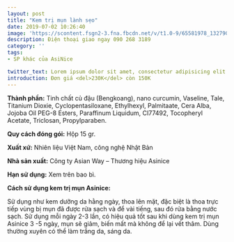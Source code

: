 ```yaml
---
layout: post
title: "Kem trị mụn lành sẹo"
date: 2019-07-02 10:26:40
image: 'https://scontent.fsgn2-3.fna.fbcdn.net/v/t1.0-9/65581978_1327909880696447_7182184697672237056_n.jpg?_nc_cat=110&_nc_oc=AQnZTN9UkXarQtNNqSeqNYdCVjwMw4vOmmqa6xD5Lyo680iGouOSDJ2UApqie-UD0no&_nc_ht=scontent.fsgn2-3.fna&oh=3055bffe42a4d2ac07e88a4f456e0bd1&oe=5DC28140'
description: Điện thoại giao ngay 090 268 3189
category: ''
tags:
- SP khác của AsiNice

twitter_text: Lorem ipsum dolor sit amet, consectetur adipisicing elit.
introduction: Đơn giá <del>230K</del> còn 150K
---
```


**Thành phần:** Tinh chất củ đậu (Bengkoang), nano curcumin, Vaseline, Tale, Titanium Dioxie, Cyclopentasiloxane, Ethylhexyl, Palmitaate, Cera Alba, Jojoba Oil PEG-8 Esters, Paraffinum Liquidum, CI77492, Tocopheryl Acetate, Triclosan, Propylparaben.

**Quy cách đóng gói:** Hộp 15 gr.

**Xuất xứ:** Nhiên liệu Việt Nam, công nghệ Nhật Bản

**Nhà sản xuất:** Công ty Asian Way – Thương hiệu Asinice

**Hạn sử dụng:** Xem trên bao bì.

**Cách sử dụng kem trị mụn Asinice:**

Sử dụng như kem dưỡng da hằng ngày, thoa lên mặt, đặc biệt là thoa trực tiếp vùng bị mụn đã được rửa sạch và để vài tiếng, sau đó rửa bằng nước sạch. Sử dụng mỗi ngày 2-3 lần, có hiệu quả tốt sau khi dùng kem trị mụn Asinice 3 -5 ngày, mụn sẽ giảm, biến mất mà không để lại vết thâm. Dùng thường xuyên có thể làm trắng da, sáng da.